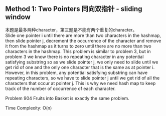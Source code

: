 ## Method 1: Two Pointers 同向双指针 - sliding window

本题是最多两种character，第三题是不能有两个重复的character。</br>
Slide one pointer i until there are more than two characters in the hashmap, then slide pointer j, decrement the occurrence of the character and remove it from the hashmap as it turns to zero until there are no more than two characters in 
the hashmap. This problem is similar to problem 3, but in problem 3 we know there is no repeating character in any potential
satisfying substring so as we slide pointer j, we only need to slide until we get rid of one and the only one character that is the same
as at pointer i. However, in this problem, any potential satisfying substring can have repeating characters, so we have to slide pointer j until we get rid of all the characters that occur at pointer j. This is why we need hash map to keep track of the number of 
occurrence of each character.

Problem 904 Fruits into Basket is exactly the same problem.

Time Complexity: O(n)
